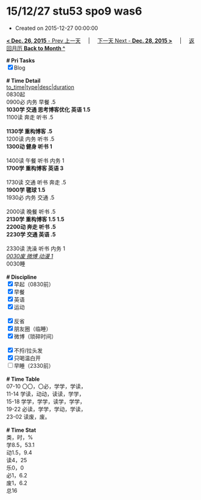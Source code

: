 # 15/12/27 stu53 spo9 was6

- Created on 2015-12-27 00:00:00

[**< Dec. 26, 2015** - Prev 上一天](/lifelogs/2015/12/d26.md) &nbsp; &nbsp; | &nbsp; &nbsp; [下一天 Next - **Dec. 28, 2015 >**](/lifelogs/2015/12/d28.md) &nbsp; &nbsp; |  &nbsp; &nbsp; [返回月历 **Back to Month ^**](/lifelogs/2015/12/index.md)
<br/><div><b># Pri Tasks</b></div><div><input checked="true" type="checkbox"/>Blog</div><div><br/></div><div><b># Time Detail</b></div><div><u>to_time|type|desc|duration</u></div><div>0830起</div><div>0900必 内务 早餐 .5</div><div><b>1030学 交通 思考博客优化 英语 1.5</b></div><div>1100读 奔走 听书 .5</div><div><br/></div><div><b>1130学 重构博客 .5</b></div><div>1200读 内务 听书 .5</div><div><b>1300动 健身 听书 1</b></div><div><br/></div><div>1400读 午餐 听书 内务 1</div><div><b>1700学 重构博客 英语 3</b></div><div><br/></div><div>1730读 交通 听书 奔走 .5</div><div><b>1900学 毽球 1.5</b></div><div>1930必 内务 交通 .5</div><div><br/></div><div>2000读 晚餐 听书 .5</div><div><b>2130学 重构博客 1.5</b><b> 1.5</b></div><div><b>2200动 奔走 听书 .5</b></div><div><b>2230学 交通 英语 .5</b></div><div><br/></div><div>2330读 洗澡 听书 内务 1</div><div><u><i>0030废 微博 动漫 1</i></u></div><div>0030睡</div><div><br/></div><div><b># Discipline</b></div><div><input checked="true" type="checkbox"/>早起（0830前）</div><div><input checked="true" type="checkbox"/>早餐</div><div><input checked="true" type="checkbox"/>英语</div><div><input checked="true" type="checkbox"/>运动</div><div><br/></div><div><input checked="true" type="checkbox"/>反省</div><div><input checked="true" type="checkbox"/>朋友圈（临睡）</div><div><input checked="true" type="checkbox"/>微博（琐碎时间）</div><div><br/></div><div><input checked="true" type="checkbox"/>不捋/拉头发</div><div><input checked="true" type="checkbox"/>只喝温白开</div><div><input type="checkbox"/>早睡（2330前）</div><div><br/></div><div><b># Time Table</b></div><div>07-10 〇〇，〇必，学学，学读，</div><div>11-14 学读，动动，读读，学学，</div><div>15-18 学学，学学，读学，学学，</div><div>19-22 必读，学学，学动，学读，</div><div>23-02 读废，废。</div><div><br/></div><div><b># Time Stat</b></div><div>类，时，%</div><div>学8.5，53.1</div><div>动1.5，9.4</div><div>读4，25</div><div>乐0，0</div><div>必1，6.2</div><div>废1，6.2</div><div>总16</div>
